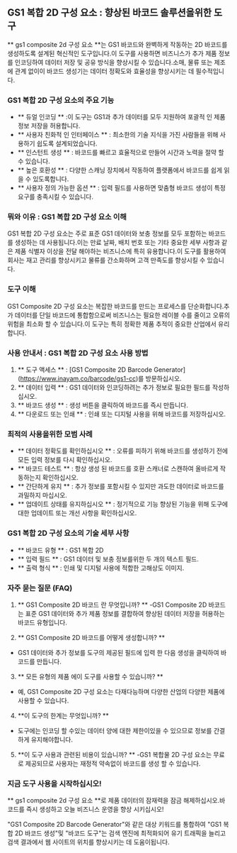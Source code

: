 ## GS1 복합 2D 구성 요소 : 향상된 바코드 솔루션을위한 도구

** gs1 composite 2d 구성 요소 **는 GS1 바코드와 완벽하게 작동하는 2D 바코드를 생성하도록 설계된 혁신적인 도구입니다.이 도구를 사용하면 비즈니스가 추가 제품 정보를 인코딩하여 데이터 저장 및 공유 방식을 향상시킬 수 있습니다.소매, 물류 또는 제조에 관계 없이이 바코드 생성기는 데이터 정확도와 효율성을 향상시키는 데 필수적입니다.

### GS1 복합 2D 구성 요소의 주요 기능
- ** 듀얼 인코딩 ** :이 도구는 GS1과 추가 데이터를 모두 지원하여 포괄적 인 제품 정보 저장을 허용합니다.
- ** 사용자 친화적 인 인터페이스 ** : 최소한의 기술 지식을 가진 사람들을 위해 사용하기 쉽도록 설계되었습니다.
- ** 인스턴트 생성 ** : 바코드를 빠르고 효율적으로 만들어 시간과 노력을 절약 할 수 있습니다.
- ** 높은 호환성 ** : 다양한 스캐닝 장치에서 작동하여 플랫폼에서 바코드를 쉽게 읽을 수 있도록합니다.
- ** 사용자 정의 가능한 옵션 ** : 입력 필드를 사용하면 맞춤형 바코드 생성이 특정 요구를 충족시킬 수 있습니다.

### 뭐와 이유 : GS1 복합 2D 구성 요소 이해
GS1 복합 2D 구성 요소는 주로 표준 GS1 데이터와 보충 정보를 모두 포함하는 바코드를 생성하는 데 사용됩니다.이는 만료 날짜, 배치 번호 또는 기타 중요한 세부 사항과 같은 제품 식별자 이상을 전달 해야하는 비즈니스에 특히 유용합니다.이 도구를 활용하여 회사는 재고 관리를 향상시키고 물류를 간소화하며 고객 만족도를 향상시킬 수 있습니다.

### 도구 이해
GS1 Composite 2D 구성 요소는 복잡한 바코드를 만드는 프로세스를 단순화합니다.추가 데이터를 단일 바코드에 통합함으로써 비즈니스는 필요한 레이블 수를 줄이고 오류의 위험을 최소화 할 수 있습니다.이 도구는 특히 정확한 제품 추적이 중요한 산업에서 유리합니다.

### 사용 안내서 : GS1 복합 2D 구성 요소 사용 방법
1. ** 도구 액세스 ** : [GS1 Composite 2D Barcode Generator] (https://www.inayam.co/barcode/gs1-cc)를 방문하십시오.
2. ** 데이터 입력 ** : GS1 데이터와 인코딩하려는 추가 정보로 필요한 필드를 작성하십시오.
3. ** 바코드 생성 ** : 생성 버튼을 클릭하여 바코드를 즉시 만듭니다.
4. ** 다운로드 또는 인쇄 ** : 인쇄 또는 디지털 사용을 위해 바코드를 저장하십시오.

### 최적의 사용을위한 모범 사례
- ** 데이터 정확도를 확인하십시오 ** : 오류를 피하기 위해 바코드를 생성하기 전에 모든 입력 정보를 다시 확인하십시오.
- ** 바코드 테스트 ** : 항상 생성 된 바코드를 호환 스캐너로 스캔하여 올바르게 작동하는지 확인하십시오.
- ** 간단하게 유지 ** : 추가 정보를 포함시킬 수 있지만 과도한 데이터로 바코드를 과밀하지 마십시오.
- ** 업데이트 상태를 유지하십시오 ** : 정기적으로 기능 향상된 기능을 위해 도구에 대한 업데이트 또는 개선 사항을 확인하십시오.

### GS1 복합 2D 구성 요소의 기술 세부 사항
- ** 바코드 유형 ** : GS1 복합 2D
- ** 입력 필드 ** : GS1 데이터 및 보충 정보를위한 두 개의 텍스트 필드.
- ** 출력 형식 ** : 인쇄 및 디지털 사용에 적합한 고해상도 이미지.

### 자주 묻는 질문 (FAQ)

1. ** GS1 Composite 2D 바코드 란 무엇입니까? **
-GS1 Composite 2D 바코드는 표준 GS1 데이터와 추가 제품 정보를 결합하여 향상된 데이터 저장을 허용하는 바코드 유형입니다.

2. ** GS1 Composite 2D 바코드를 어떻게 생성합니까? **
- GS1 데이터와 추가 정보를 도구의 제공된 필드에 입력 한 다음 생성을 클릭하여 바코드를 만듭니다.

3. ** 모든 유형의 제품 에이 도구를 사용할 수 있습니까? **
- 예, GS1 Composite 2D 구성 요소는 다재다능하며 다양한 산업의 다양한 제품에 사용할 수 있습니다.

4. **이 도구의 한계는 무엇입니까? **
- 도구에는 인코딩 할 수있는 데이터 양에 대한 제한이있을 수 있으므로 정보를 간결하게 유지해야합니다.

5. **이 도구 사용과 관련된 비용이 있습니까? **
-GS1 복합물 2D 구성 요소는 무료로 제공되므로 사용자는 재정적 약속없이 바코드를 생성 할 수 있습니다.

### 지금 도구 사용을 시작하십시오!
** gs1 composite 2d 구성 요소 **로 제품 데이터의 잠재력을 잠금 해제하십시오.바코드를 즉시 생성하고 오늘 비즈니스 운영을 향상 시키십시오!

"GS1 Composite 2D Barcode Generator"와 같은 대상 키워드를 통합하여 "GS1 복합 2D 바코드 생성"및 "바코드 도구"는 검색 엔진에 최적화되어 유기 트래픽을 늘리고 검색 결과에서 웹 사이트의 위치를 ​​향상시키는 데 도움이됩니다.